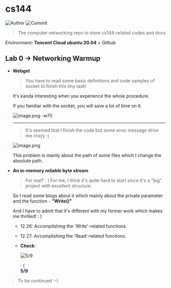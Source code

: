 # cs144

![Author](https://img.shields.io/badge/Author-Vincent-brightgreen)
![Commit](https://img.shields.io/github/last-commit/xxxVincent-L/cs144)
> The computer networking repo to store cs144-related codes and docs

Environment: **Tencent Cloud ubuntu 20.04** + Github

## Lab 0 -> Networking Warmup

* **Webget**

	> You have to read some basic definitions and code samples of socket to finish this tiny task!

  It's kanda interesting when you experience the whole procedure.

  If you familiar with the socket, you will save a lot of time on it.

  ![image.png -w70](https://s2.loli.net/2021/12/22/XgWpPQoYjCNzVvI.png)

  ---
  
  >It's seemed that I finish the code but some error message drive me crazy :(

	![image.png](https://s2.loli.net/2021/12/21/2d64eJCkWmSwoDj.png)

  This problem is mainly about the path of some files which I change the absolute path.

* **An in-memory reliable byte stream**

    >For real? : (
    For me, I think it's quite hard to start since it's a "big" project with excellent structure.
    
    So I read some blogs about it which mainly about the private parameter and the function - **"Write()"**
    
    And I have to admit that it's different with my former work which makes me thrilled! : )
    
    * 12.26: Accomplishing the 'Write'-related functions.
    
    * 12.27: Accomplishing the 'Read'-related functions.
    
    * **Check**:
    
        ![5/9](https://s2.loli.net/2021/12/27/Zf7DgiNEreYyTwX.png)
    
        : (  
        **5/9**   

> To be continued :-)
